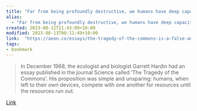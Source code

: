 ```yaml
---
title: "Far from being profoundly destructive, we humans have deep capacities for sharing resources with generosity and foresight"
alias:
  - "Far from being profoundly destructive, we humans have deep capacities for sharing resources with generosity and foresight"
created: 2023-08-12T21:43:09+10:00
modified: 2023-08-13T00:11:49+10:00
link:  "https://aeon.co/essays/the-tragedy-of-the-commons-is-a-false-and-dangerous-myth"
tags:
- bookmark
---
```


> In December 1968, the ecologist and biologist Garrett Hardin had an essay published in the journal Science called ‘The Tragedy of the Commons’. His proposition was simple and unsparing: humans, when left to their own devices, compete with one another for resources until the resources run out.

[Link](https://aeon.co/essays/the-tragedy-of-the-commons-is-a-false-and-dangerous-myth)